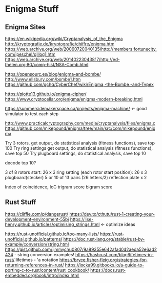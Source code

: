 # Enigma Stuff

## Enigma Sites

<https://en.wikipedia.org/wiki/Cryptanalysis_of_the_Enigma>
<http://kryptografie.de/kryptografie/chiffre/enigma.htm>
<https://web.archive.org/web/20060720040135/http://members.fortunecity.com/jpeschel/gillog1.htm>
<https://web.archive.org/web/20140223043817/http://ed-thelen.org:80/comp-hist/NSA-Comb.html>

<https://opensourc.es/blog/enigma-and-bombe/>
<http://www.ellsbury.com/bombe1.htm>
<https://github.com/gchq/CyberChef/wiki/Enigma,-the-Bombe,-and-Typex>

<https://piotte13.github.io/enigma-cipher/>
<https://www.cryptocellar.org/enigma/enigma-modern-breaking.html>

<https://summersidemakerspace.ca/projects/enigma-machine/> <- good simulator to test each step

<http://www.practicalcryptography.com/media/cryptanalysis/files/enigma.c>
<https://github.com/mikepound/enigma/tree/main/src/com/mikepound/enigma>

Try 3 rotors, get output, do statistical analysis (fitness functions), save top 100
Try ring settings get output, do statistical analysis (fitness functions), save top 50
Try plugboard settings, do statistical analysis, save top 10

decode top 10?

3 of 8 rotors
start: 26 x 3
ring setting (each rotor start position): 26 x 3
plugboard(stecker) 5 or 10 of 13 pairs (26 letters/2)
reflection plate  x 2

Index of coincidence, IoC
trigram score
bigram score

## Rust Stuff

<https://cliffle.com/p/dangerust/>
<https://dev.to/cthutu/rust-1-creating-your-development-environment-55bi>
<https://lise-henry.github.io/articles/optimising_strings.html> <- optimize ideas

<https://rust-unofficial.github.io/too-many-lists/>
<https://rust-unofficial.github.io/patterns/>
<https://doc.rust-lang.org/stable/rust-by-example/conversion/string.html>
<https://gist.github.com/jimmychu0807/9a89355e642afad0d2aeda52e6ad2424> - string conversion examples!
<https://hashrust.com/blog/lifetimes-in-rust/> lifetimes - 'a notation
<https://bryce.fisher-fleig.org/strategies-for-returning-references-in-rust/>
<https://locka99.gitbooks.io/a-guide-to-porting-c-to-rust/content/rust_cookbook/>
<https://docs.rust-embedded.org/book/intro/index.html>
